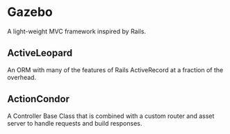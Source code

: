 # Gazebo

A light-weight MVC framework inspired by Rails.

## ActiveLeopard
An ORM with many of the features of Rails ActiveRecord at a fraction of the overhead.

## ActionCondor
A Controller Base Class that is combined with a custom router and asset server to handle requests and build responses.
